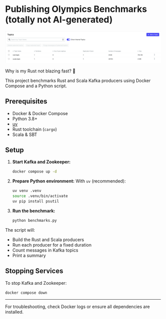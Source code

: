 # Publishing Olympics Benchmarks (totally not AI-generated)


![Benchmark Results](results.png)

Why is my Rust not blazing fast? 🙁



This project benchmarks Rust and Scala Kafka producers using Docker Compose and a Python script.

## Prerequisites

- Docker & Docker Compose
- Python 3.8+
- [uv](https://github.com/astral-sh/uv)
- Rust toolchain (`cargo`)
- Scala & SBT

## Setup

1. **Start Kafka and Zookeeper:**

   ```sh
   docker compose up -d
   ```

2. **Prepare Python environment:**
   With `uv` (recommended):

     ```sh
     uv venv .venv
     source .venv/bin/activate
     uv pip install psutil

3. **Run the benchmark:**

   ```sh
   python benchmarks.py
   ```

The script will:

- Build the Rust and Scala producers
- Run each producer for a fixed duration
- Count messages in Kafka topics
- Print a summary

## Stopping Services

To stop Kafka and Zookeeper:

```sh
docker compose down
```

---
For troubleshooting, check Docker logs or ensure all dependencies are installed.
